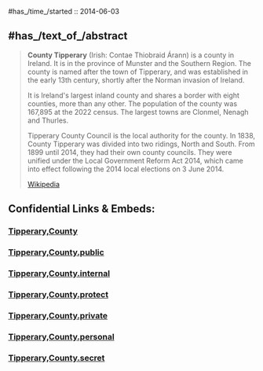 
#has_/time_/started :: 2014-06-03


## #has_/text_of_/abstract 

> **County Tipperary** (Irish: Contae Thiobraid Árann) is a county in Ireland. 
> It is in the province of Munster and the Southern Region. 
> The county is named after the town of Tipperary, and was established in the early 13th century, 
> shortly after the Norman invasion of Ireland. 
> 
> It is Ireland's largest inland county and shares a border with eight counties, more than any other. 
> The population of the county was 167,895 at the 2022 census. 
> The largest towns are Clonmel, Nenagh and Thurles.
>
> Tipperary County Council is the local authority for the county. 
> In 1838, County Tipperary was divided into two ridings, North and South. 
> From 1899 until 2014, they had their own county councils. 
> They were unified under the Local Government Reform Act 2014, 
> which came into effect following the 2014 local elections on 3 June 2014.
>
> [Wikipedia](https://en.wikipedia.org/wiki/County%20Tipperary)


## Confidential Links & Embeds: 

### [Tipperary,County](/_Standards/Earth/Continent/Europe/Europe~North/Ireland/Ireland,Provinces/Munster/Tipperary,County.md) 

### [Tipperary,County.public](/_public/Earth/Continent/Europe/Europe~North/Ireland/Ireland,Provinces/Munster/Tipperary,County.public.md) 

### [Tipperary,County.internal](/_internal/Earth/Continent/Europe/Europe~North/Ireland/Ireland,Provinces/Munster/Tipperary,County.internal.md) 

### [Tipperary,County.protect](/_protect/Earth/Continent/Europe/Europe~North/Ireland/Ireland,Provinces/Munster/Tipperary,County.protect.md) 

### [Tipperary,County.private](/_private/Earth/Continent/Europe/Europe~North/Ireland/Ireland,Provinces/Munster/Tipperary,County.private.md) 

### [Tipperary,County.personal](/_personal/Earth/Continent/Europe/Europe~North/Ireland/Ireland,Provinces/Munster/Tipperary,County.personal.md) 

### [Tipperary,County.secret](/_secret/Earth/Continent/Europe/Europe~North/Ireland/Ireland,Provinces/Munster/Tipperary,County.secret.md)

